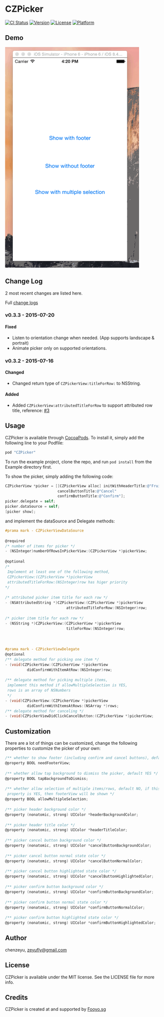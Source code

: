 # CZPicker

[![CI Status](http://img.shields.io/travis/chenzeyu/CZPicker.svg?style=flat)](https://travis-ci.org/chenzeyu/CZPicker)
[![Version](https://img.shields.io/cocoapods/v/CZPicker.svg?style=flat)](http://cocoapods.org/pods/CZPicker)
[![License](https://img.shields.io/cocoapods/l/CZPicker.svg?style=flat)](http://cocoapods.org/pods/CZPicker)
[![Platform](https://img.shields.io/cocoapods/p/CZPicker.svg?style=flat)](http://cocoapods.org/pods/CZPicker)

## Demo
![](demo.gif)

## Change Log
2 most recent changes are listed here.

Full [change logs](CHANGELOG.md)

### v0.3.3 - 2015-07-20
#### Fixed
- Listen to orientation change when needed. (App supports landscape & portrait)
- Animate picker only on supported orientations.

### v0.3.2 - 2015-07-16
#### Changed
- Changed return type of ```CZPickerView:titleForRow:``` to NSString.

#### Added
- Added ```CZPickerView:attributedTitleForRow``` to support attributed row title, reference: [#3](https://github.com/chenzeyu/CZPicker/issues/3)

## Usage

CZPicker is available through [CocoaPods](http://cocoapods.org). To install
it, simply add the following line to your Podfile:

```ruby
pod "CZPicker"
```

To run the example project, clone the repo, and run `pod install` from the Example directory first.

To show the picker, simply adding the following code:

```objective-c
CZPickerView *picker = [[CZPickerView alloc] initWithHeaderTitle:@"Fruits"
                        cancelButtonTitle:@"Cancel"
                        confirmButtonTitle:@"Confirm"];
picker.delegate = self;
picker.dataSource = self;
[picker show];
```
and implement the dataSource and Delegate methods:

```objective-c
#prama mark - CZPickerViewDataSource

@required
/* number of items for picker */
- (NSInteger)numberOfRowsInPickerView:(CZPickerView *)pickerView;

@optional
/*
 Implement at least one of the following method,
 CZPickerView:(CZPickerView *)pickerView
 attributedTitleForRow:(NSInteger)row has higer priority
*/

/* attributed picker item title for each row */
- (NSAttributedString *)CZPickerView:(CZPickerView *)pickerView
                            attributedTitleForRow:(NSInteger)row;

/* picker item title for each row */
- (NSString *)CZPickerView:(CZPickerView *)pickerView
                            titleForRow:(NSInteger)row;



#prama mark - CZPickerViewDelegate
@optional
/** delegate method for picking one item */
- (void)CZPickerView:(CZPickerView *)pickerView
          didConfirmWithItemAtRow:(NSInteger)row;

/** delegate method for picking multiple items,
 implement this method if allowMultipleSelection is YES,
 rows is an array of NSNumbers
 */
- (void)CZPickerView:(CZPickerView *)pickerView
          didConfirmWithItemsAtRows:(NSArray *)rows;
/** delegate method for canceling */
- (void)CZPickerViewDidClickCancelButton:(CZPickerView *)pickerView;
```

## Customization
There are a lot of things can be customized, change the following properties to customize the picker of your own:

```objective-c
/** whether to show footer (including confirm and cancel buttons), default NO */
@property BOOL needFooterView;

/** whether allow tap background to dismiss the picker, default YES */
@property BOOL tapBackgroundToDismiss;

/** whether allow selection of multiple items/rows, default NO, if this
 property is YES, then footerView will be shown */
@property BOOL allowMultipleSelection;

/** picker header background color */
@property (nonatomic, strong) UIColor *headerBackgroundColor;

/** picker header title color */
@property (nonatomic, strong) UIColor *headerTitleColor;

/** picker cancel button background color */
@property (nonatomic, strong) UIColor *cancelButtonBackgroundColor;

/** picker cancel button normal state color */
@property (nonatomic, strong) UIColor *cancelButtonNormalColor;

/** picker cancel button highlighted state color */
@property (nonatomic, strong) UIColor *cancelButtonHighlightedColor;

/** picker confirm button background color */
@property (nonatomic, strong) UIColor *confirmButtonBackgroundColor;

/** picker confirm button normal state color */
@property (nonatomic, strong) UIColor *confirmButtonNormalColor;

/** picker confirm button highlighted state color */
@property (nonatomic, strong) UIColor *confirmButtonHighlightedColor;
```



## Author

chenzeyu, zeyufly@gmail.com

## License

CZPicker is available under the MIT license. See the LICENSE file for more info.

## Credits

CZPicker is created at and supported by [Fooyo.sg](http://fooyo.sg)
